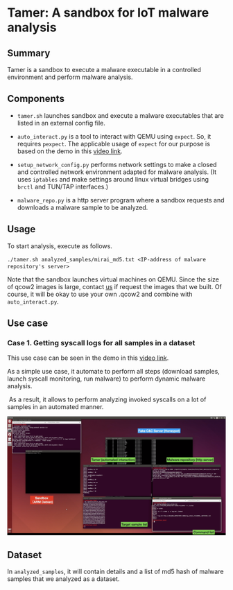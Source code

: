 # Tamer: A sandbox for IoT malware analysis

## Summary

Tamer is a sandbox to execute a malware executable in a controlled environment and perform malware analysis.

## Components

- ```tamer.sh``` launches sandbox and execute a malware executables that are listed in an external config file.

- ```auto_interact.py``` is a tool to interact with QEMU using ```expect```. So, it requires ```pexpect```. The applicable usage of ```expect``` for our purpose is based on the demo in this [video link](https://youtu.be/kdWX0ZWo_8o).

- ```setup_network_config.py``` performs network settings to make a closed and controlled network environment adapted for malware analysis. (It uses ```iptables``` and make settings around linux virtual bridges using ```brctl``` and TUN/TAP interfaces.)

- ```malware_repo.py``` is a http server program where a sandbox requests and downloads a malware sample to be analyzed.



## Usage

To start analysis, execute as follows.

```
./tamer.sh analyzed_samples/mirai_md5.txt <IP-address of malware repository's server>
```

Note that the sandbox launches virtual machines on QEMU. Since the size of qcow2 images is large, contact [us](<mailto:yonamine.shun.yl6@is.naist.jp>) if request the images that we built. Of course, it will be okay to use your own .qcow2 and combine with ``auto_interact.py``.

## Use case 

### Case 1. Getting syscall logs for all samples in a dataset

This use case can be seen in the demo in this [video link](https://youtu.be/OfKhdMzeMpA).


As a simple use case, it automate to perform all steps (download samples, launch syscall monitoring, run malware) to perform dynamic malware analysis.

 As a result, it allows to perform analyzing invoked syscalls on a lot of samples in an automated manner.

![Perform dynamic analysis on Mirai](./docs/images/screen_01.png)



## Dataset

In ```analyzed_samples```, it will contain details and a list of md5 hash of malware samples that we analyzed as a dataset.
